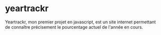 # yeartrackr
Yeartrackr, mon premier projet en javascript, est un site internet permettant de connaître précisement le pourcentage actuel de l'année en cours.
